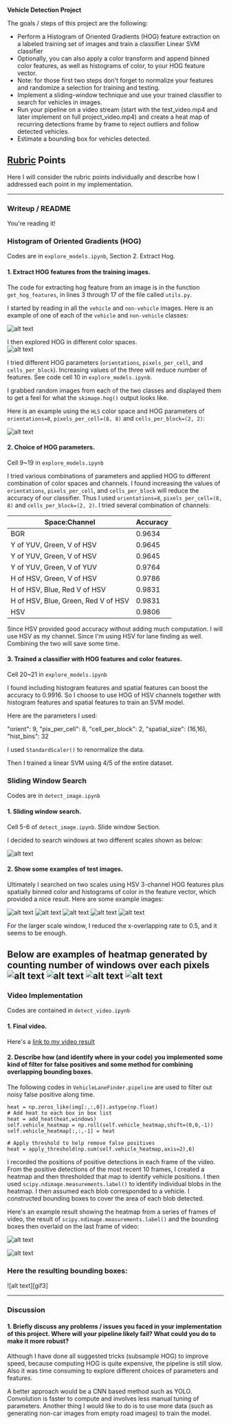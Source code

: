 
**Vehicle Detection Project**

The goals / steps of this project are the following:

* Perform a Histogram of Oriented Gradients (HOG) feature extraction on a labeled training set of images and train a classifier Linear SVM classifier
* Optionally, you can also apply a color transform and append binned color features, as well as histograms of color, to your HOG feature vector.
* Note: for those first two steps don't forget to normalize your features and randomize a selection for training and testing.
* Implement a sliding-window technique and use your trained classifier to search for vehicles in images.
* Run your pipeline on a video stream (start with the test_video.mp4 and later implement on full project_video.mp4) and create a heat map of recurring detections frame by frame to reject outliers and follow detected vehicles.
* Estimate a bounding box for vehicles detected.

[//]: # (Image References)
[image1]: ./output_images/car_nocar.png
[image2]: ./output_images/car_nocar_hog.png
[image3]: ./output_images/hog.png
[image4]: ./output_images/sliding_window.png
[image5]: ./output_images/test1.png
[image6]: ./output_images/test2.png
[image7]: ./output_images/test3.png
[image8]: ./output_images/test5.png
[image9]: ./output_images/test6.png

[image10]: ./output_images/heat_test1.jpg
[image11]: ./output_images/heat_test2.jpg
[image12]: ./output_images/heat_test4.jpg
[image13]: ./output_images/heat_test5.jpg
[gif1]: ./output_images/heatmap_corner.gif
[gif2]: ./output_images/heatmap_overlay.gif
[gif2]: ./output_images/bounding.gif
[video1]: ./project_video.mp4

## [Rubric](https://review.udacity.com/#!/rubrics/513/view) Points
Here I will consider the rubric points individually and describe how I addressed each point in my implementation.  

---
### Writeup / README

You're reading it!

### Histogram of Oriented Gradients (HOG)

Codes are in `explore_models.ipynb`, Section 2. Extract Hog.

#### 1. Extract HOG features from the training images.

The code for extracting hog feature from an image is in the function `get_hog_features`, in lines 3 through 17 of the file called `utils.py`.  

I started by reading in all the `vehicle` and `non-vehicle` images.  Here is an example of one of each of the `vehicle` and `non-vehicle` classes:

![alt text][image1]

I then explored HOG in different color spaces.  
![alt text][image3]

I tried different HOG parameters (`orientations`, `pixels_per_cell`, and `cells_per_block`). Increasing values of the three will reduce number of features. See code cell 10 in `explore_models.ipynb`.

I grabbed random images from each of the two classes and displayed them to get a feel for what the `skimage.hog()` output looks like.

Here is an example using the `HLS` color space and HOG parameters of `orientations=8`, `pixels_per_cell=(8, 8)` and `cells_per_block=(2, 2)`:

![alt text][image2]

#### 2. Choice of HOG parameters.

Cell 9~19 in `explore_models.ipynb`

I tried various combinations of parameters and applied HOG to different combination of color spaces and channels. I found increasing the values of `orientations`, `pixels_per_cell`, and `cells_per_block` will reduce the accuracy of our classifier. Thus I used `orientations=8`, `pixels_per_cell=(8, 8)` and `cells_per_block=(2, 2)`. I tried several combination of channels:

| Space:Channel  |  Accuracy |
|---|---|
| BGR | 0.9634 |
| Y of YUV, Green, V of HSV  |  0.9645 |
| Y of YUV, Green, V of HSV  |  0.9645 |
| Y of YUV, Green, V of YUV  |  0.9764 |
| H of HSV, Green, V of HSV  |  0.9786 |
| H of HSV, Blue, Red V of HSV  |  0.9831 |
| H of HSV, Blue, Green, Red V of HSV  |  0.9831 |
| HSV | 0.9806 |

Since HSV provided good accuracy without adding much computation. I will use HSV as my channel. Since I'm using HSV for lane finding as well. Combining the two will save some time.

#### 3. Trained a classifier with HOG features and color features.
Cell 20~21 in `explore_models.ipynb`

I found including histogram features and spatial features can boost the accuracy to 0.9916. So I choose to use HOG of HSV channels together with histogram features and spatial features to train an SVM model.

Here are the parameters I used:

"orient": 9,
"pix_per_cell": 8,
"cell_per_block": 2,
"spatial_size": (16,16),
"hist_bins": 32

I used `StandardScaler()` to renormalize the data.

Then I trained a linear SVM using 4/5 of the entire dataset.

### Sliding Window Search

Codes are in `detect_image.ipynb`

#### 1. Sliding window search.

Cell 5-6 of `detect_image.ipynb`. Slide window Section.

I decided to search windows at two different scales shown as below:

![alt text][image4]

#### 2. Show some examples of test images.

Ultimately I searched on two scales using HSV 3-channel HOG features plus spatially binned color and histograms of color in the feature vector, which provided a nice result.  Here are some example images:

![alt text][image5]
![alt text][image6]
![alt text][image7]
![alt text][image8]
![alt text][image9]

For the larger scale window, I reduced the x-overlapping rate to 0.5, and it seems to be enough.

Below are examples of heatmap generated by counting number of windows over each pixels
![alt text][image10]
![alt text][image11]
![alt text][image12]
![alt text][image13]
---

### Video Implementation

Codes are contained in `detect_video.ipynb`

#### 1. Final video.
Here's a [link to my video result](https://youtu.be/0mxZHE_h5mM)


#### 2. Describe how (and identify where in your code) you implemented some kind of filter for false positives and some method for combining overlapping bounding boxes.

The following codes in `VehicleLaneFinder.pipeline` are used to filter out noisy false positive along time.
```
heat = np.zeros_like(img[:,:,0]).astype(np.float)
# Add heat to each box in box list
heat = add_heat(heat,windows)
self.vehicle_heatmap = np.roll(self.vehicle_heatmap,shift=(0,0,-1))
self.vehicle_heatmap[:,:,-1] = heat

# Apply threshold to help remove false positives
heat = apply_threshold(np.sum(self.vehicle_heatmap,axis=2),6)
```

I recorded the positions of positive detections in each frame of the video.  From the positive detections of the most recent 10 frames, I created a heatmap and then thresholded that map to identify vehicle positions.  I then used `scipy.ndimage.measurements.label()` to identify individual blobs in the heatmap.  I then assumed each blob corresponded to a vehicle.  I constructed bounding boxes to cover the area of each blob detected.  

Here's an example result showing the heatmap from a series of frames of video, the result of `scipy.ndimage.measurements.label()` and the bounding boxes then overlaid on the last frame of video:

![alt text][gif1]

![alt text][gif2]

### Here the resulting bounding boxes:
![alt text][gif3]



---

### Discussion

#### 1. Briefly discuss any problems / issues you faced in your implementation of this project.  Where will your pipeline likely fail?  What could you do to make it more robust?

Although I have done all suggested tricks (subsample HOG) to improve speed, because computing HOG is quite expensive, the pipeline is still slow.
Also it was time consuming to explore different choices of parameters and features.

A better approach would be a CNN based method such as YOLO. Convolution is faster to compute and involves less manual tuning of parameters.
Another thing I would like to do is to use more data (such as generating non-car images from empty road images) to train the model.
